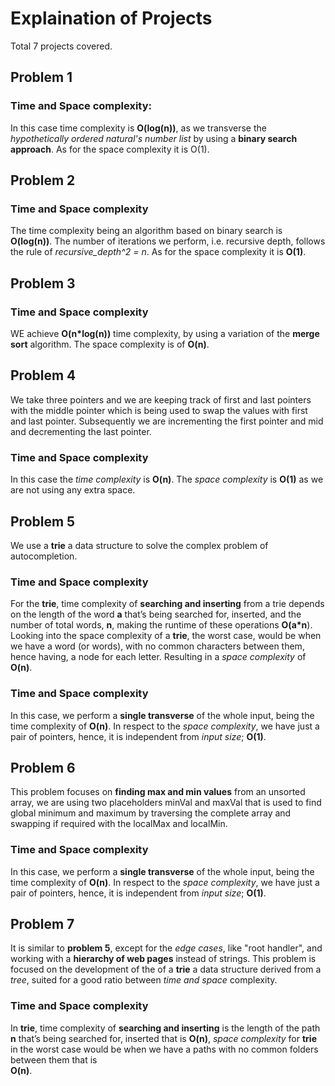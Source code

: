 # Explaination of Projects
Total 7 projects covered. 

## Problem 1

### Time and Space complexity:
In this case time complexity is __O(log(n))__, as we transverse the _hypothetically ordered natural's number list_ by 
using a __binary search approach__. As for the space complexity it is O(1).

## Problem 2

### Time and Space complexity
The time complexity being an algorithm based on binary search is __O(log(n))__.  The number of iterations we perform,
i.e. recursive depth, follows the rule of _recursive_depth^2 = n_. As for the space complexity it is __O(1)__.

## Problem 3

### Time and Space complexity 
WE achieve  __O(n*log(n))__ time complexity, by using a variation of the __merge sort__ algorithm. 
The space complexity is of __O(n)__.

## Problem 4
We take three pointers and we are keeping track of first and last pointers with the middle pointer which is being used to swap the values with first and last pointer.
Subsequently we are incrementing the first pointer and mid and decrementing the last pointer. 

### Time and Space complexity
In this case the _time complexity_ is __O(n)__. The _space complexity_ is  __O(1)__ as we are not using any extra space.

## Problem 5
We use a __trie__ a data structure to solve the complex problem of autocompletion.

### Time and Space complexity
For the __trie__, time complexity of **searching and inserting** from a trie depends on the length of the word **a** 
that’s being searched for, inserted, and the number of total words, **n**, making the runtime of these operations
 __O(a*n__). Looking into the space complexity of a __trie__, the worst case, would be when we have a word (or words),
 with no common characters between them, hence having, a node for each letter. Resulting in a _space complexity_ of 
 __O(n)__.

### Time and Space complexity
In this case, we perform a __single transverse__ of the whole input, being the time complexity of __O(n)__. In respect 
to the _space complexity_, we have just a pair of pointers, hence, it is independent from _input size_; __O(1)__.

## Problem 6

This problem focuses on __finding max and min values__ from an unsorted array, we are using two placeholders minVal and maxVal that is used to find global minimum 
and maximum by traversing the complete array and swapping if required with the localMax and localMin. 

### Time and Space complexity
In this case, we perform a __single transverse__ of the whole input, being the time complexity of __O(n)__. In respect 
to the _space complexity_, we have just a pair of pointers, hence, it is independent from _input size_; __O(1)__.


## Problem 7 
It is similar to __problem 5__, except for the _edge cases_, like "root handler", and working with a __hierarchy of 
web pages__ instead of strings. This problem is focused on the development of the of a __trie__ a data structure 
derived from a _tree_, suited for a good ratio between _time and space_ complexity.

### Time and Space complexity
In __trie__, time complexity of **searching and inserting** is the length of the path **n**
that’s being searched for, inserted that is __O(n)__, _space complexity_ for __trie__ in the worst case would be when we have a paths with no common folders between them that is  
__O(n)__.
